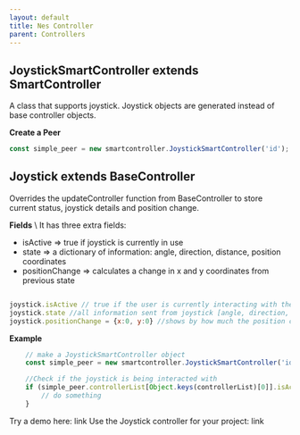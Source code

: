 ```yaml
---
layout: default
title: Nes Controller
parent: Controllers
---
```


## JoystickSmartController extends SmartController
A class that supports joystick. Joystick objects are generated instead of base controller objects. 

**Create a Peer** 
```javascript
const simple_peer = new smartcontroller.JoystickSmartController('id'); 
```

## Joystick extends BaseController
Overrides the updateController function from BaseController to store current status, joystick details and position change.

**Fields**  \\
 It has three extra fields:
 * isActive => true if joystick is currently in use 
 * state => a dictionary of information: angle, direction, distance, position coordinates
 * positionChange => calculates a change in x and y coordinates from previous state

```javascript

joystick.isActive // true if the user is currently interacting with the phone screen
joystick.state //all information sent from joystick [angle, direction, distance, position coordinates]
joystick.positionChange = {x:0, y:0} //shows by how much the position changed in x and y 

```

**Example**
```javascript
    // make a JoystickSmartController object
    const simple_peer = new smartcontroller.JoystickSmartController('id'); 

    //Check if the joystick is being interacted with
    if (simple_peer.controllerList[Object.keys(controllerList)[0]].isActive){
        // do something
    }
```


Try a demo here: link
Use the Joystick controller for your project: link
